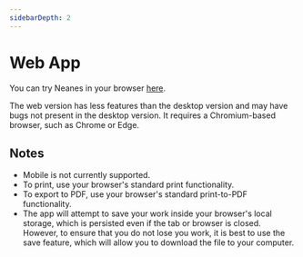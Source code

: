```yaml
---
sidebarDepth: 2
---
```


# Web App

You can try Neanes in your browser [here](https://danielgarthur.github.io/neanes-web-app/).

The web version has less features than the desktop version and may have bugs not present in the desktop version. It requires a Chromium-based browser, such as Chrome or Edge.

## Notes

- Mobile is not currently supported.
- To print, use your browser's standard print functionality.
- To export to PDF, use your browser's standard print-to-PDF functionality.
- The app will attempt to save your work inside your browser's local storage, which is persisted even if the tab or browser is closed. However, to ensure that you do not lose you work, it is best to use the save feature, which will allow you to download the file to your computer.
